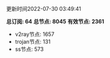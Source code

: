 更新时间2022-07-30 03:49:41

**总订阅: 64**
**总节点: 8045**
**有效节点: 2361**
- v2ray节点: 1657
- trojan节点: 131
- ss节点: 573
